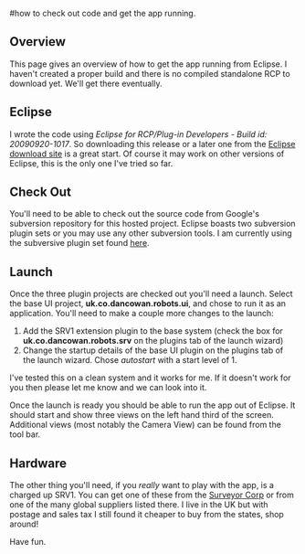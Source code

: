 #how to check out code and get the app running.

## Overview ##

This page gives an overview of how to get the app running from Eclipse. I haven't created a proper build and there is no compiled standalone RCP to download yet. We'll get there eventually.

## Eclipse ##

I wrote the code using _Eclipse for RCP/Plug-in Developers - Build id: 20090920-1017_. So downloading this release or a later one from the [Eclipse download site](http://www.eclipse.org/downloads/packages/) is a great start. Of course it may work on other versions of Eclipse, this is the only one I've tried so far.

## Check Out ##
You'll need to be able to check out the source code from Google's subversion repository for this hosted project. Eclipse boasts two subversion plugin sets or you may use any other subversion tools. I am currently using the subversive plugin set found [here](http://www.eclipse.org/subversive/).

## Launch ##
Once the three plugin projects are checked out you'll need a launch. Select the base UI project, **uk.co.dancowan.robots.ui**, and chose to run it as an application. You'll need to make a couple more changes to the launch:
  1. Add the SRV1 extension plugin to the base system (check the box for **uk.co.dancowan.robots.srv** on the plugins tab of the launch wizard)
  1. Change the startup details of the base UI plugin on the plugins tab of the launch wizard. Chose _autostart_ with a start level of 1.

I've tested this on a clean system and it works for me. If it doesn't work for you then please let me know and we can look into it.

Once the launch is ready you should be able to run the app out of Eclipse. It should start and show three views on the left hand third of the screen. Additional views (most notably the Camera View) can be found from the tool bar.

## Hardware ##
The other thing you'll need, if you _really_ want to play with the app, is a charged up SRV1. You can get one of these from the [Surveyor Corp](http://surveyor-corporation.stores.yahoo.net/index.html) or from one of the many global suppliers listed there. I live in the UK but with postage and sales tax I still found it cheaper to buy from the states, shop around!

Have fun.